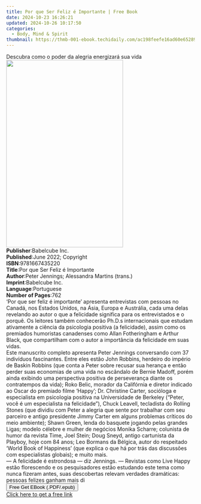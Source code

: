```yaml
---
title: Por que Ser Feliz é Importante | Free Book
date: 2024-10-23 16:26:21
updated: 2024-10-26 10:17:50
categories:
  - Body, Mind & Spirit
thumbnail: https://thmb-001-ebook.techidaily.com/ac198feefe16ad60e65289dfc53764d37c3ba82b36a63c449614b761db9e9ab5.jpg
---
```

<main id="book-container">
  <div class="flex flex-col">
    <div class="book-brief flex-1 py-6 px-4 sm:p-6 md:py-10 md:px-8">
      <!-- brief-->
      <div class="book-brief-main">
        Descubra como o poder da alegria energizará sua vida
      </div>
    </div>
    <div
      class="book-meta-info flex-1 grid gap-4 col-start-1 col-end-3 row-start-1 sm:mb-6 sm:grid-cols-4 lg:gap-6 lg:col-start-2 lg:row-end-6 lg:row-span-6 lg:mb-0"
    >
      <div
        class="book-meta-info-left place-content-center mt-4 p-4 text-sm leading-6 col-start-2 col-span-2 dark:text-slate-400"
      >
        <img
          class="w-full h-500 object-cover rounded-lg sm:h-255 sm:col-span-2 lg:col-span-full"
          src="https://img-001-ebook.techidaily.com/cbf6e570dac80bd73b30dd6ad0c7f8425d4c894e8f7968e328067fdefd8b677b.jpg"
          alt=""
          width="312"
          height="500"
        />
      </div>
      <div
        class="book-meta-info-right mt-2 col-start-1 row-start-2 col-span-3 self-center"
      >
        <!-- meta data  -->
        <div class="flex flex-col px-4 md:px-8">
          <div class="flex-1">
            <strong>Publisher</strong>:<span class="px-2">Babelcube Inc.</span>
          </div>
          <div class="flex-1">
            <strong>Published</strong>:<span class="px-2"
              >June 2022; Copyright</span
            >
          </div>
          <div class="flex-1">
            <strong>ISBN</strong>:<span class="px-2">9781667435220</span>
          </div>
          <div class="flex-1">
            <strong>Title</strong>:<span class="px-2"
              >Por que Ser Feliz é Importante</span
            >
          </div>
          <div class="flex-1">
            <strong>Author</strong>:<span class="px-2"
              >Peter Jennings; Alessandra Martins (trans.)</span
            >
          </div>
          <div class="flex-1">
            <strong>Imprint</strong>:<span class="px-2">Babelcube Inc.</span>
          </div>
          <div class="flex-1">
            <strong>Language</strong>:<span class="px-2">Portuguese</span>
          </div>
          <div class="flex-1">
            <strong>Number of Pages</strong>:<span class="px-2">762</span>
          </div>
        </div>
      </div>
    </div>
    <div class="book-description flex-1 py-6 px-4 sm:p-6 md:py-10 md:px-8">
      <div class="book-description-main">
        <div accordion-content="" id="description">
          ‘Por que ser feliz é importante’ apresenta entrevistas com pessoas no
          Canadá, nos Estados Unidos, na Ásia, Europa e Austrália, cada uma
          delas revelando ao autor o que a felicidade significa para os
          entrevistados e o porquê. Os leitores também conhecerão Ph.D.s
          internacionais que estudam ativamente a ciência da psicologia positiva
          (a felicidade), assim como os premiados humoristas canadenses como
          Allan Fotheringham e Arthur Black, que compartilham com o autor a
          importância da felicidade em suas vidas.<br />Este manuscrito completo
          apresenta Peter Jennings conversando com 37 indivíduos fascinantes.
          Entre eles estão John Robbins, herdeiro do império de Baskin Robbins
          (que conta a Peter sobre recusar sua herança e então perder suas
          economias de uma vida no escândalo de Bernie Madoff, porém ainda
          exibindo uma perspectiva positiva de perseverança diante os
          contratempos da vida); Roko Belic, morador da Califórnia e diretor
          indicado ao Oscar do premiado filme ‘Happy’; Dr. Christine Carter,
          socióloga e especialista em psicologia positiva na Universidade de
          Berkeley (“Peter, você é um especialista na felicidade”), Chuck
          Leavell, tecladista do Rolling Stones (que dividiu com Peter a alegria
          que sente por trabalhar com seu parceiro e antigo presidente Jimmy
          Carter em alguns problemas críticos do meio ambiente); Shawn Green,
          lenda do basquete jogando pelas grandes Ligas; modelo célebre e mulher
          de negócios Monika Scharre; colunista de humor da revista Time, Joel
          Stein; Doug Sneyd, antigo cartunista da Playboy, hoje com 84 anos; Leo
          Bormans da Bélgica, autor do respeitado ‘World Book of Happiness’ (que
          explica o que há por trás das discussões com especialistas globais); e
          muito mais.<br />— A felicidade é estrondosa — diz Jennings. —
          Revistas como Live Happy estão florescendo e os pesquisadores estão
          estudando este tema como nunca fizeram antes, suas descobertas relevam
          verdades dramáticas: pessoas felizes ganham mais di
        </div>
        <div class="accordion-fader"></div>
      </div>
    </div>
    <div class="book-excerpts flex-1 py-6 px-4 sm:p-6 md:py-10 md:px-8"></div>
    <div
      class="book-about-author flex-1 py-6 px-4 sm:p-6 md:py-10 md:px-8"
    ></div>
    <div class="book-free-get flex-1 py-6 px-4 sm:p-6 md:py-10 md:px-8">
      <button
        id="btn-free-get"
        class="bg-blue-500 hover:bg-blue-700 text-white font-bold py-2 px-4 rounded"
      >
        Free Get EBook (.PDF/.epub)
      </button>
      <div id="countdown-display" class="px-2 text-lg mt-2"></div>
      <a
        id="free-link"
        class="hidden bg-blue-500 hover:bg-blue-700 text-white font-bold py-2 px-4 rounded"
        href="https://www.ebooks.com/en-us/book/210663898/por-que-ser-feliz-importante/peter-jennings/"
        target="_blank"
        >Click here to get a free link</a
      >
    </div>
    <script>
      let countdownTime = 0;
      let countdownInterval = null;
      document
        .getElementById('btn-free-get')
        .addEventListener('click', startCountdown);
      function startCountdown() {
        countdownTime = new Date().getTime() + 60000 * 3;
        countdownInterval = setInterval(updateCountdown, 1000);
        document.getElementById('btn-free-get').disabled = true;
        document
          .getElementById('btn-free-get')
          .classList.add('bg-gray-500', 'cursor-not-allowed');
      }
      function updateCountdown() {
        let currentTime = new Date().getTime();
        let timeLeft = countdownTime - currentTime;
        let secondsLeft = Math.floor(timeLeft / 1000);
        document.getElementById('countdown-display').innerHTML =
          `Remaining time: ${secondsLeft} seconds.`;
        if (secondsLeft <= 0) {
          clearInterval(countdownInterval);
          document.getElementById('btn-free-get').classList.add('hidden');
          document.getElementById('free-link').classList.remove('hidden');
          document.getElementById('countdown-display').innerHTML = '';
        }
      }
    </script>
  </div>
</main>

